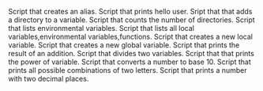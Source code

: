 Script that creates an alias.
Script that prints hello user.
Sript that that adds a directory to a variable.
Script that counts the number of directories.
Script that lists environmental variables.
Script that lists all local variables,environmental variables,functions.
Script that creates a new local variable.
Script that creates a new global variable.
Script that prints the result of an addition.
Script that divides two variables.
Script that that prints the power of variable.
Script that converts a number to base 10.
Script that prints all possible combinations of two letters.
Script that prints a number with two decimal places.

